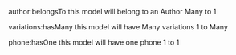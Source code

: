 author:belongsTo
 this model will belong to an Author Many to 1
 
variations:hasMany
 this model will have Many variations 1 to Many
 
phone:hasOne
 this model will have one phone 1 to 1
